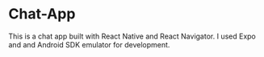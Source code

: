# Chat-App

This is a chat app built with React Native and React Navigator. I used Expo and and Android SDK emulator for development.
